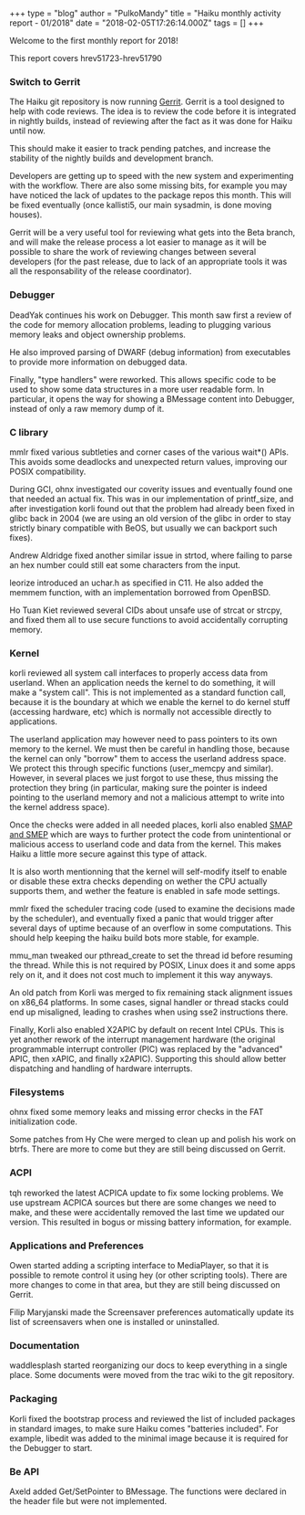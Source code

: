 +++
type = "blog"
author = "PulkoMandy"
title = "Haiku monthly activity report - 01/2018"
date = "2018-02-05T17:26:14.000Z"
tags = []
+++

<p>Welcome to the first monthly report for 2018!</p>

<p>This report covers hrev51723-hrev51790</p>

<h3>Switch to Gerrit</h3>

<p>The Haiku git repository is now running <a href="http://review.haiku-os.org">Gerrit</a>. Gerrit is a tool designed
to help with code reviews. The idea is to review the code before it is integrated
in nightly builds, instead of reviewing after the fact as it was done for Haiku
until now.</p>
<p>This should make it easier to track pending patches, and increase the stability
of the nightly builds and development branch.</p>
<p>Developers are getting up to speed with the new system and experimenting with
the workflow. There are also some missing bits, for example you may have noticed
the lack of updates to the package repos this month. This will be fixed eventually
(once kallisti5, our main sysadmin, is done moving houses).</p>
<p>Gerrit will be a very useful tool for reviewing what gets into the Beta branch,
and will make the release process a lot easier to manage as it will be possible
to share the work of reviewing changes between several developers (for the past
release, due to lack of an appropriate tools it was all the responsability of the
release coordinator).</p>

<h3>Debugger</h3>

<p>DeadYak continues his work on Debugger. This month saw first a review of the
code for memory allocation problems, leading to plugging various memory leaks
and object ownership problems.</p>

<p>He also improved parsing of DWARF (debug information) from executables to
provide more information on debugged data.</p>

<p>Finally, "type handlers" were reworked. This allows specific code to be used
to show some data structures in a more user readable form. In particular, it
opens the way for showing a BMessage content into Debugger, instead of only a
raw memory dump of it.</p>

<h3>C library</h3>

<p>mmlr fixed various subtleties and corner cases of the various wait*() APIs.
This avoids some deadlocks and unexpected return values, improving our POSIX 
compatibility.</p>

<p>During GCI, ohnx investigated our coverity issues and eventually found one
that needed an actual fix. This was in our implementation of printf_size, and
after investigation korli found out that the problem had already been fixed
in glibc back in 2004 (we are using an old version of the glibc in order to
stay strictly binary compatible with BeOS, but usually we can backport such
fixes).</p>

<p>Andrew Aldridge fixed another similar issue in strtod, where failing to
parse an hex number could still eat some characters from the input.</p>

<p>leorize introduced an uchar.h as specified in C11. He also added the memmem
function, with an implementation borrowed from OpenBSD.</p>

<p>Ho Tuan Kiet reviewed several CIDs about unsafe use of strcat or strcpy,
and fixed them all to use secure functions to avoid accidentally corrupting
memory.</p>

<h3>Kernel</h3>

<p>korli reviewed all system call interfaces to properly access data from
userland. When an application needs the kernel to do something, it will make a
"system call". This is not implemented as a standard function call, because
it is the boundary at which we enable the kernel to do kernel stuff (accessing
hardware, etc) which is normally not accessible directly to applications.</p>

<p>The userland application may however need to pass pointers to its own memory
to the kernel. We must then be careful in handling those, because the kernel
can only "borrow" them to access the userland address space. We protect this
through specific functions (user_memcpy and similar). However, in several places
we just forgot to use these, thus missing the protection they bring (in particular,
making sure the pointer is indeed pointing to the userland memory and not a
malicious attempt to write into the kernel address space).</p>

<p>Once the checks were added in all needed places, korli also enabled
<a href="https://en.wikipedia.org/wiki/Supervisor_Mode_Access_Prevention">SMAP
and SMEP</a> which are ways to further protect the code from unintentional or
malicious access to userland code and data from the kernel. This makes Haiku
a little more secure against this type of attack.</p>

<p>It is also worth mentionning that the kernel will self-modify itself to
enable or disable these extra checks depending on wether the CPU actually
supports them, and wether the feature is enabled in safe mode settings.</p>

<p>mmlr fixed the scheduler tracing code (used to examine the decisions made by
the scheduler), and eventually fixed a panic that would trigger after several days
of uptime because of an overflow in some computations. This should help keeping
the haiku build bots more stable, for example.</p>

<p>mmu_man tweaked our pthread_create to set the thread id before resuming the
thread. While this is not required by POSIX, Linux does it and some apps rely
on it, and it does not cost much to implement it this way anyways.</p>

<p>An old patch from Korli was merged to fix remaining stack alignment issues
on x86_64 platforms. In some cases, signal handler or thread stacks could end
up misaligned, leading to crashes when using sse2 instructions there.</p>

<p>Finally, Korli also enabled X2APIC by default on recent Intel CPUs. This is
yet another rework of the interrupt management hardware (the original programmable interrupt controller (PIC)
was replaced by the "advanced" APIC, then xAPIC, and finally x2APIC). Supporting
this should allow better dispatching and handling of hardware interrupts.</p>

<h3>Filesystems</h3>

<p>ohnx fixed some memory leaks and missing error checks in the FAT initialization
code.</p>

<p>Some patches from Hy Che were merged to clean up and polish his work on btrfs.
There are more to come but they are still being discussed on Gerrit.</p>

<h3>ACPI</h3>

<p>tqh reworked the latest ACPICA update to fix some locking problems. We use
upstream ACPICA sources but there are some changes we need to make, and these
were accidentally removed the last time we updated our version. This resulted
in bogus or missing battery information, for example.</p>

<h3>Applications and Preferences</h3>

<p>Owen started adding a scripting interface to MediaPlayer, so that it is
possible to remote control it using hey (or other scripting tools). There are
more changes to come in that area, but they are still being discussed on Gerrit.</p>

<p>Filip Maryjanski made the Screensaver preferences automatically update its
list of screensavers when one is installed or uninstalled.</p>

<h3>Documentation</h3>

<p>waddlesplash started reorganizing our docs to keep everything in a single place.
Some documents were moved from the trac wiki to the git repository.</p>

<h3>Packaging</h3>

<p>Korli fixed the bootstrap process and reviewed the list of included packages
in standard images, to make sure Haiku comes "batteries included". For example,
libedit was added to the minimal image because it is required for the Debugger
to start.</p>

<h3>Be API</h3>

<p>Axeld added Get/SetPointer to BMessage. The functions were declared in the
header file but were not implemented.</p>
